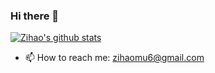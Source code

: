 ### Hi there 👋

<!--
**zihaomu/zihaomu** is a ✨ _special_ ✨ repository because its `README.md` (this file) appears on your GitHub profile.

Here are some ideas to get you started:

- 🔭 I’m currently working on ...
- 🌱 I’m currently learning ...
- 👯 I’m looking to collaborate on ...
- 🤔 I’m looking for help with ...
- 💬 Ask me about ...
- 📫 How to reach me: ...
- 😄 Pronouns: ...
- ⚡ Fun fact: ...
-->

[![Zihao's github stats](https://github-readme-stats.vercel.app/api?username=zihaomu&show_icons=true&theme=merko)](https://github.com/anuraghazra/github-readme-stats)

- 📫 How to reach me: zihaomu6@gmail.com
